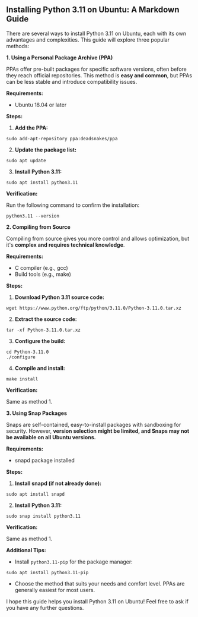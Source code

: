 ## Installing Python 3.11 on Ubuntu: A Markdown Guide

There are several ways to install Python 3.11 on Ubuntu, each with its own advantages and complexities. This guide will explore three popular methods:

**1. Using a Personal Package Archive (PPA)**

PPAs offer pre-built packages for specific software versions, often before they reach official repositories. This method is **easy and common**, but PPAs can be less stable and introduce compatibility issues.

**Requirements:**

* Ubuntu 18.04 or later

**Steps:**

1. **Add the PPA:**

```
sudo add-apt-repository ppa:deadsnakes/ppa
```

2. **Update the package list:**

```
sudo apt update
```

3. **Install Python 3.11:**

```
sudo apt install python3.11
```

**Verification:**

Run the following command to confirm the installation:

```
python3.11 --version
```

**2. Compiling from Source**

Compiling from source gives you more control and allows optimization, but it's **complex and requires technical knowledge**.

**Requirements:**

* C compiler (e.g., gcc)
* Build tools (e.g., make)

**Steps:**

1. **Download Python 3.11 source code:**

```
wget https://www.python.org/ftp/python/3.11.0/Python-3.11.0.tar.xz
```

2. **Extract the source code:**

```
tar -xf Python-3.11.0.tar.xz
```

3. **Configure the build:**

```
cd Python-3.11.0
./configure
```

4. **Compile and install:**

```
make install
```

**Verification:**

Same as method 1.

**3. Using Snap Packages**

Snaps are self-contained, easy-to-install packages with sandboxing for security. However, **version selection might be limited, and Snaps may not be available on all Ubuntu versions.**

**Requirements:**

* snapd package installed

**Steps:**

1. **Install snapd (if not already done):**

```
sudo apt install snapd
```

2. **Install Python 3.11:**

```
sudo snap install python3.11
```

**Verification:**

Same as method 1.

**Additional Tips:**

* Install `python3.11-pip` for the package manager:

```
sudo apt install python3.11-pip
```

* Choose the method that suits your needs and comfort level. PPAs are generally easiest for most users.

I hope this guide helps you install Python 3.11 on Ubuntu! Feel free to ask if you have any further questions.

